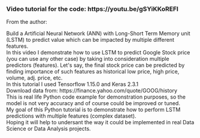 <h3>Video tutorial for the code: https://youtu.be/gSYiKKoREFI</h3>
 From the author:
<p>
Build a Artificial Neural Network (ANN) with Long-Short Term Memory unit (LSTM) to predict value which can be impacted by multiple different features.
<br>
In this video I demonstrate how to use LSTM to predict Google Stock price (you can use any other case) by taking into consideration multiple predictors (features). Let's say, the final stock price can be predicted by finding importance of such features as historical low price, high price, volume, adj. price, etc.
<br>
In this tutorial I used Tensorflow 1.15.0 and Keras 2.3.1
<br>
Download data from: https://finance.yahoo.com/quote/GOOG/history
<br>
This is real life Python code example for demonstration purposes, so the model is not very accuracy and of course could be improved or tuned. 
<br>
My goal of this Python tutorial is to demonstrate how to perform LSTM predictions with multiple features (complex dataset).
<br>
Hoping it will help to undersant the way it could be implemented in real Data Science or Data Analysis projects.
</p>
